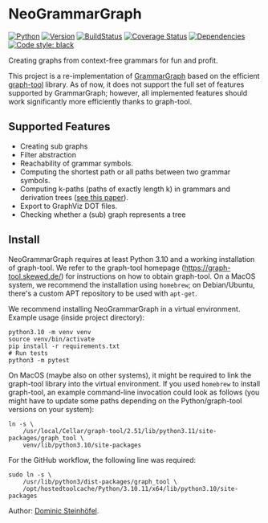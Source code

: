 # NeoGrammarGraph

[![Python](https://img.shields.io/pypi/pyversions/neo-grammar-graph.svg)](https://pypi.python.org/pypi/neo-grammar-graph/)
[![Version](https://img.shields.io/pypi/v/neo-grammar-graph)](https://pypi.python.org/pypi/neo-grammar-graph/)
[![BuildStatus](https://img.shields.io/github/actions/workflow/status/rindPHI/NeoGrammarGraph/test-gg.yml?branch=main)](https://img.shields.io/github/actions/workflow/status/rindPHI/NeoGrammarGraph/test-gg.yml?branch=main)
[![Coverage Status](https://coveralls.io/repos/github/rindPHI/NeoGrammarGraph/badge.svg?branch=main)](https://coveralls.io/github/rindPHI/NeoGrammarGraph?branch=main)
[![Dependencies](https://img.shields.io/librariesio/release/github/rindphi/NeoGrammarGraph)](https://libraries.io/github/rindPHI/NeoGrammarGraph)
[![Code style: black](https://img.shields.io/badge/code%20style-black-000000.svg)](https://github.com/psf/black)

Creating graphs from context-free grammars for fun and profit.

This project is a re-implementation of [GrammarGraph](https://github.com/rindPHI/GrammarGraph/)
based on the efficient [graph-tool](https://graph-tool.skewed.de/) library. As of now,
it does not support the full set of features supported by GrammarGraph; however, all
implemented features should work significantly more efficiently thanks to graph-tool.

## Supported Features

* Creating sub graphs
* Filter abstraction
* Reachability of grammar symbols.
* Computing the shortest path or all paths between two grammar symbols.
* Computing k-paths (paths of exactly length k) in grammars and derivation trees 
  ([see this paper](https://ieeexplore.ieee.org/document/8952419)).
* Export to GraphViz DOT files.
* Checking whether a (sub) graph represents a tree

## Install

NeoGrammarGraph requires at least Python 3.10 and a working installation of graph-tool.
We refer to the graph-tool homepage (https://graph-tool.skewed.de/) for instructions
on how to obtain graph-tool. On a MacOS system, we recommend the installation using
`homebrew`; on Debian/Ubuntu, there's a custom APT repository to be used with `apt-get`.

We recommend installing NeoGrammarGraph in a virtual environment.
Example usage (inside project directory):

```shell
python3.10 -m venv venv
source venv/bin/activate
pip install -r requirements.txt
# Run tests
python3 -m pytest
```

On MacOS (maybe also on other systems), it might be required to link the graph-tool
library into the virtual environment. If you used `homebrew` to install graph-tool,
an example command-line invocation could look as follows (you might have to update
some paths depending on the Python/graph-tool versions on your system):

```shell
ln -s \
    /usr/local/Cellar/graph-tool/2.51/lib/python3.11/site-packages/graph_tool \
    venv/lib/python3.10/site-packages
```

For the GitHub workflow, the following line was required:

```shell
sudo ln -s \
    /usr/lib/python3/dist-packages/graph_tool \
    /opt/hostedtoolcache/Python/3.10.11/x64/lib/python3.10/site-packages
```

Author: [Dominic Steinhöfel](https://www.dominic-steinhoefel.de).
